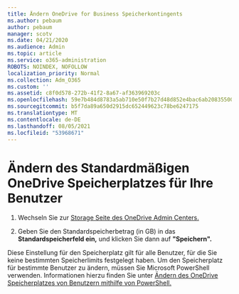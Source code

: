 ```yaml
---
title: Ändern OneDrive for Business Speicherkontingents
ms.author: pebaum
author: pebaum
manager: scotv
ms.date: 04/21/2020
ms.audience: Admin
ms.topic: article
ms.service: o365-administration
ROBOTS: NOINDEX, NOFOLLOW
localization_priority: Normal
ms.collection: Adm_O365
ms.custom: ''
ms.assetid: c8f0d578-272b-41f2-8a67-af363969203c
ms.openlocfilehash: 59e7b484d8783a5ab710e50f7b27d48d852e4bac6ab208355005671621461ce4
ms.sourcegitcommit: b5f7da89a650d2915dc652449623c78be6247175
ms.translationtype: MT
ms.contentlocale: de-DE
ms.lasthandoff: 08/05/2021
ms.locfileid: "53968671"
---
```

# <a name="change-the-default-onedrive-storage-space-for-your-users"></a>Ändern des Standardmäßigen OneDrive Speicherplatzes für Ihre Benutzer

1. Wechseln Sie zur [Storage Seite des OneDrive Admin Centers.](https://admin.onedrive.com/?v=StorageSettings)
    
2. Geben Sie den Standardspeicherbetrag (in GB) in das **Standardspeicherfeld ein,** und klicken Sie dann auf **"Speichern".**
    
Diese Einstellung für den Speicherplatz gilt für alle Benutzer, für die Sie keine bestimmten Speicherlimits festgelegt haben. Um den Speicherplatz für bestimmte Benutzer zu ändern, müssen Sie Microsoft PowerShell verwenden. Informationen hierzu finden Sie unter [Ändern des OneDrive Speicherplatzes von Benutzern mithilfe von PowerShell.](https://go.microsoft.com/fwlink/?linkid=866402)
  

